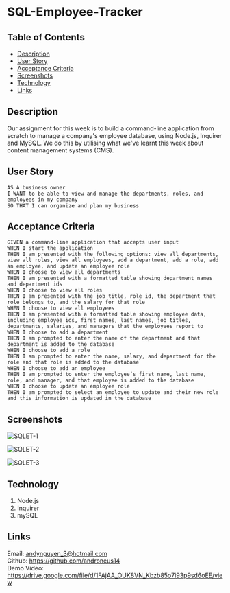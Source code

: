 # SQL-Employee-Tracker

## Table of Contents

- [Description](#description)
- [User Story](#user-story)
- [Acceptance Criteria](#acceptance-criteria)
- [Screenshots](#screenshots)
- [Technology](#technology)
- [Links](#links)

## Description

Our assignment for this week is to build a command-line application from scratch to manage a company's employee database, using Node.js, Inquirer and MySQL. We do this by utilising what we've learnt this week about content management systems (CMS).

## User Story

    AS A business owner
    I WANT to be able to view and manage the departments, roles, and employees in my company
    SO THAT I can organize and plan my business

## Acceptance Criteria

    GIVEN a command-line application that accepts user input
    WHEN I start the application
    THEN I am presented with the following options: view all departments, view all roles, view all employees, add a department, add a role, add an employee, and update an employee role
    WHEN I choose to view all departments
    THEN I am presented with a formatted table showing department names and department ids
    WHEN I choose to view all roles
    THEN I am presented with the job title, role id, the department that role belongs to, and the salary for that role
    WHEN I choose to view all employees
    THEN I am presented with a formatted table showing employee data, including employee ids, first names, last names, job titles, departments, salaries, and managers that the employees report to
    WHEN I choose to add a department
    THEN I am prompted to enter the name of the department and that department is added to the database
    WHEN I choose to add a role
    THEN I am prompted to enter the name, salary, and department for the role and that role is added to the database
    WHEN I choose to add an employee
    THEN I am prompted to enter the employee’s first name, last name, role, and manager, and that employee is added to the database
    WHEN I choose to update an employee role
    THEN I am prompted to select an employee to update and their new role and this information is updated in the database

## Screenshots

![SQLET-1](https://user-images.githubusercontent.com/98381243/169694872-3598ca20-43cf-40fe-b4e5-525237880eea.png)

![SQLET-2](https://user-images.githubusercontent.com/98381243/169694889-af675d09-9a7c-4c25-8dce-8e00b4161f9c.png)

![SQLET-3](https://user-images.githubusercontent.com/98381243/169694906-968f7665-c691-432b-9404-263ed4aaaa2c.png)

## Technology

1. Node.js
2. Inquirer
3. mySQL

## Links

Email: andynguyen_3@hotmail.com <br />
Github: https://github.com/androneus14 <br />
Demo Video: https://drive.google.com/file/d/1FAjAA_OUK8VN_Kbzb85o7i93p9sd6oEE/view <br />